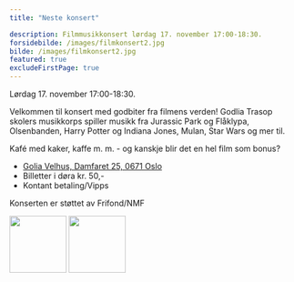 ```yaml
---
title: "Neste konsert"

description: Filmmusikkonsert lørdag 17. november 17:00-18:30.
forsidebilde: /images/filmkonsert2.jpg
bilde: /images/filmkonsert2.jpg
featured: true
excludeFirstPage: true
---
```


Lørdag 17. november 17:00-18:30.

Velkommen til konsert med godbiter fra filmens verden! Godlia Trasop skolers musikkorps spiller musikk fra Jurassic Park og Flåklypa, Olsenbanden, Harry Potter og Indiana Jones, Mulan,  Star Wars og mer til.

Kafé med kaker, kaffe m. m. - og kanskje blir det en hel film som bonus?

* [Golia Velhus, Damfaret 25, 0671 Oslo](https://goo.gl/maps/e7tyFnFrkMG2)
* Billetter i døra kr. 50,-
* Kontant betaling/Vipps

Konserten er støttet av Frifond/NMF

<img src="../images/nmf_logo.svg" height="100">
<img src="../images/frifond-svg.svg" height="100">
